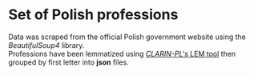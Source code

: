 # Set of Polish professions

Data was scraped from the official Polish government website using the *BeautifulSoup4* library.<br>
Professions have been lemmatized using <a href="https://ws.clarin-pl.eu/lem.shtml?en" target="_blank">*CLARIN-PL's* LEM tool</a> then grouped by first letter into **json** files.
